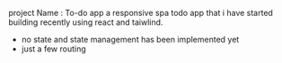 project Name : To-do app
a responsive spa todo app that i have started building recently using react and taiwlind.
* no state and state management has been implemented yet
* just a few routing 
